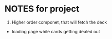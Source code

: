 # NOTES for project




1. Higher order componet, that will fetch the deck 
 - loading page while cards getting dealed out